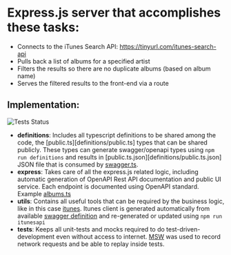 # Express.js server that accomplishes these tasks:

- Connects to the iTunes Search API: https://tinyurl.com/itunes-search-api 
- Pulls back a list of albums for a specified artist
- Filters the results so there are no duplicate albums (based on album name)
- Serves the filtered results to the front-end via a route

## Implementation:
![Tests Status](https://github.com/guerrerocarlos/hp-test/actions/workflows/backend.yml/badge.svg)

 - **definitions**: Includes all typescript definitions to be shared among the code, the [public.ts][definitions/public.ts] types that can be shared publicly. These types can generate swagger/openapi types using `npm run definitions` and results in [public.ts.json][definitions/public.ts.json] JSON file that is consumed by [swagger.ts](express/openapi/swagger.ts). 
 - **express**: Takes care of all the express.js related logic, including automatic generation of OpenAPI Rest API documentation and public UI service. Each endpoint is documented using OpenAPI standard. Example [albums.ts](express/routes/albums.ts)
 - **utils**: Contains all useful tools that can be required by the business logic, like in this case [itunes](utils/itunes/). Itunes client is generated automatically from available [swagger definition](utils/itunes/itunesapi.swagger.json) and re-generated or updated using `npm run itunesapi`
 - **tests**: Keeps all unit-tests and mocks required to do test-driven-development even without access to internet. [MSW](https://mswjs.io/) was used to record network requests and be able to replay inside tests.